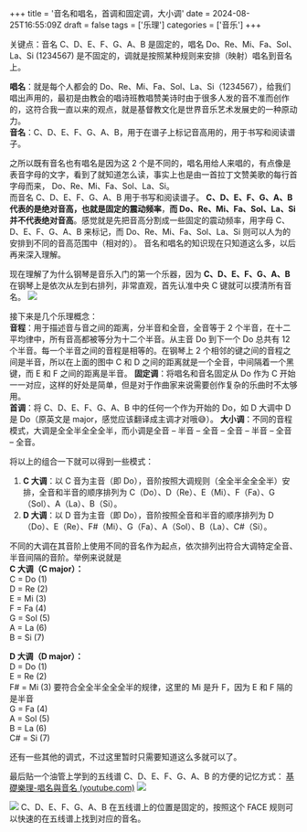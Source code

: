 +++
title = '音名和唱名，首调和固定调，大小调'
date = 2024-08-25T16:55:09Z
draft = false
tags = ['乐理']
categories = ['音乐']
+++

关键点：音名 C、D、E、F、G、A、B 是固定的，唱名 Do、Re、Mi、Fa、Sol、La、Si (1234567) 是不固定的，调就是按照某种规则来安排（映射）唱名到音名上。

<!--more-->

**唱名**：就是每个人都会的 Do、Re、Mi、Fa、Sol、La、Si（1234567），给我们唱出声用的，最初是由教会的唱诗班教唱赞美诗时由于很多人发的音不准而创作的，这符合我一直以来的观点，就是基督教文化是世界音乐艺术发展史的一种原动力。  
**音名**：C、D、E、F、G、A、B，用于在谱子上标记音高用的，用于书写和阅读谱子。

之所以既有音名也有唱名是因为这 2 个是不同的，唱名用给人来唱的，有点像是表音字母的文字，看到了就知道怎么读，事实上也是由一首拉丁文赞美歌的每行首字母而来， Do、Re、Mi、Fa、Sol、La、Si。  
而音名 C、D、E、F、G、A、B 用于书写和阅读谱子。
**C、D、E、F、G、A、B 代表的是绝对音高，也就是固定的震动频率**，**而 Do、Re、Mi、Fa、Sol、La、Si 并不代表绝对音高**。感觉就是先把音高分割成一些固定的震动频率，用字母 C、D、E、F、G、A、B 来标记，而 Do、Re、Mi、Fa、Sol、La、Si 则可以人为的安排到不同的音高范围中（相对的）。
音名和唱名的知识现在只知道这么多，以后再来深入理解。

现在理解了为什么钢琴是音乐入门的第一个乐器，因为 **C、D、E、F、G、A、B** 在钢琴上是依次从左到右排列，非常直观，首先认准中央 C 键就可以摸清所有音名。
![](https://img2018.cnblogs.com/blog/1638779/201903/1638779-20190322153659260-1000960609.jpg)

接下来是几个乐理概念：  
**音程**：用于描述音与音之间的距离，分半音和全音，全音等于 2 个半音，在十二平均律中，所有音高都被等分为十二个半音。从主音 Do 到下一个 Do 总共有 12 个半音。每一个半音之间的音程是相等的。在钢琴上 2 个相邻的键之间的音程之间是半音，所以在上面的图中 C 和 D 之间的距离就是一个全音，中间隔着一个黑键，而 E 和 F 之间的距离是半音。
**固定调**：将唱名和音名固定从 Do 作为 C 开始一一对应，这样的好处是简单，但是对于作曲家来说需要创作复杂的乐曲时不太够用。  
**首调**：将 C、D、E、F、G、A、B 中的任何一个作为开始的 Do，如 D 大调中 D 是 Do（原英文是 major，感觉应该翻译成主调才对哦😅）。
**大小调**：不同的音程模式，大调是全全半全全全半，而小调是全音 – 半音 – 全音 – 全音 – 半音 – 全音 – 全音。

将以上的组合一下就可以得到一些模式：
1. **C 大调**：以 C 音为主音（即 Do），音阶按照大调规则（全全半全全全半）安排，全音和半音的顺序排列为 C（Do）、D（Re）、E（Mi）、F（Fa）、G（Sol）、A（La）、B（Si）。
2. **D 大调**：以 D 音为主音（即 Do），音阶按照全音和半音的顺序排列为 D（Do）、E（Re）、F#（Mi）、G（Fa）、A（Sol）、B（La）、C#（Si）。

不同的大调在其音阶上使用不同的音名作为起点，依次排列出符合大调特定全音、半音间隔的音阶。举例来说就是  
**C 大调（C major）：**  
C = Do (1)  
D = Re (2)  
E = Mi (3)  
F = Fa (4)  
G = Sol (5)  
A = La (6)  
B = Si (7)  

**D 大调（D major）：**  
D = Do (1)  
E = Re (2)  
F# = Mi (3) 要符合全全半全全全半的规律，这里的 Mi 是升 F，因为 E 和 F 隔的是半音  
G = Fa (4)  
A = Sol (5)  
B = La (6)  
C# = Si (7)

还有一些其他的调式，不过这里暂时只需要知道这么多就可以了。

最后贴一个油管上学到的五线谱 C、D、E、F、G、A、B 的方便的记忆方式：
[基礎樂理-唱名與音名 (youtube.com)](https://www.youtube.com/watch?v=zDjTEh8jm-4)
![](/images/20240826014738.png)

![](/images/20240826015137.png)
C、D、E、F、G、A、B 在五线谱上的位置是固定的，按照这个 FACE 规则可以快速的在五线谱上找到对应的音名。